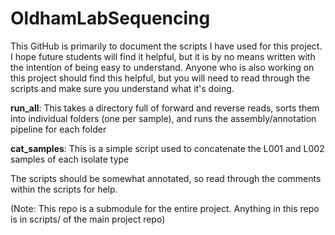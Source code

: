 # OldhamLabSequencing

This GitHub is primarily to document the scripts I have used for this project. I hope future students will find it helpful, but it is by no means written
with the intention of being easy to understand. Anyone who is also working on this project should find this helpful, but you will need to read through
the scripts and make sure you understand what it's doing.

**run_all**: This takes a directory full of forward and reverse reads, sorts them into individual folders (one per sample), and runs the assembly/annotation pipeline for each folder

**cat_samples**: This is a simple script used to concatenate the L001 and L002 samples of each isolate type

The scripts should be somewhat annotated, so read through the comments within the scripts for help.

(Note: This repo is a submodule for the entire project. Anything in this
repo is in scripts/ of the main project repo)

